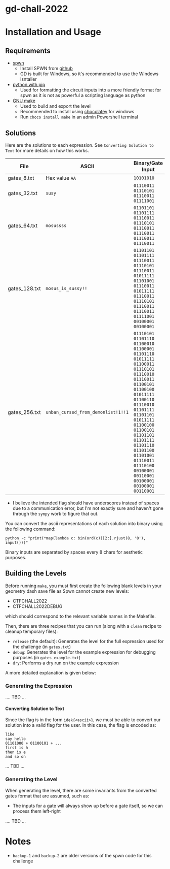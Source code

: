 # gd-chall-2022

# Installation and Usage

## Requirements

* [spwn](https://github.com/Spu7Nix/SPWN-language/)
    * Install SPWN from [github](https://github.com/Spu7Nix/SPWN-language/releases)
    * GD is built for Windows, so it's recommended to use the Windows isntaller
* [python with pip](https://www.python.org/)
    * Used for formatting the circuit inputs into a more friendly format for spwn as it is not as powerful a scripting language as python
* [GNU make](https://www.gnu.org/software/make/)
    * Used to build and export the level
    * Recommended to install using [chocolatey](https://chocolatey.org/) for windows
    * Run `choco install make` in an admin Powershell terminal

## Solutions

Here are the solutions to each expression.  See `Converting Solution to Text` for more details on how this works.

|File|ASCII|Binary/Gate Input|
|-|-|-|
|gates_8.txt|Hex value `AA`|`10101010`|
|gates_32.txt|`susy`|`01110011 01110101 01110011 01111001`|
|gates_64.txt|`mosussss`|`01101101 01101111 01110011 01110101 01110011 01110011 01110011 01110011`|
|gates_128.txt|`mosus_is_sussy!!`|`01101101 01101111 01110011 01110101 01110011 01011111 01101001 01110011 01011111 01110011 01110101 01110011 01110011 01111001 00100001 00100001`|
|gates_256.txt|`unban_cursed_from_demonlist!1!!1`|`01110101 01101110 01100010 01100001 01101110 01011111 01100011 01110101 01110010 01110011 01100101 01100100 01011111 01100110 01110010 01101111 01101101 01011111 01100100 01100101 01101101 01101111 01101110 01101100 01101001 01110011 01110100 00100001 00110001 00100001 00100001 00110001`|

* I believe the intended flag should have underscores instead of spaces due to a communication error, but I'm not exactly sure and haven't gone through the `sympy` work to figure that out.

You can convert the ascii representations of each solution into binary using the following command:

```
python -c "print(*map(lambda c: bin(ord(c))[2:].rjust(8, '0'), input()))"
```

Binary inputs are separated by spaces every 8 chars for aesthetic purposes.

## Building the Levels

Before running `make`, you must first create the following blank levels in your geometry dash save file as Spwn cannot create new levels:

* CTFCHALL2022
* CTFCHALL2022DEBUG

which should correspond to the relevant variable names in the Makefile.

Then, there are three recipes that you can run (along with a `clean` recipe to cleanup temporary files):

* `release` (the default): Generates the level for the full expression used for the challenge (in `gates.txt`)
* `debug`: Generates the level for the example expression for debugging purposes (in `gates_example.txt`)
* `dry`: Performs a dry run on the example expression

A more detailed explanation is given below:

### Generating the Expression

.... TBD ...

#### Converting Solution to Text

Since the flag is in the form `idek{<ascii>}`, we must be able to convert our solution into a valid flag for the user.  In this case, the flag is encoded as:

```
like
say hello
01101000 + 01100101 + ... 
first is h
then is e
and so on
```

... TBD ...

### Generating the Level

When generating the level, there are some invariants from the converted gates format that are assumed, such as:

* The inputs for a gate will always show up before a gate itself, so we can process them left-right

.... TBD ...

# Notes

* `backup-1` and `backup-2` are older versions of the spwn code for this challenge
